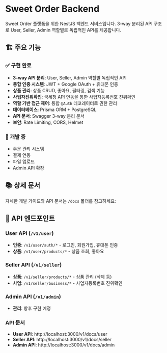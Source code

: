 # Sweet Order Backend

Sweet Order 플랫폼을 위한 NestJS 백엔드 서비스입니다. 3-way 분리된 API 구조로 User, Seller, Admin 역할별로 독립적인 API를 제공합니다.

## 🏗️ 주요 기능

### ✅ 구현 완료

- **3-way API 분리**: User, Seller, Admin 역할별 독립적인 API
- **통합 인증 시스템**: JWT + Google OAuth + 휴대폰 인증
- **상품 관리**: 상품 CRUD, 좋아요, 필터링, 검색 기능
- **사업자진위확인**: 국세청 API 연동을 통한 사업자등록번호 진위확인
- **역할 기반 접근 제어**: 통합 `@Auth` 데코레이터로 권한 관리
- **데이터베이스**: Prisma ORM + PostgreSQL
- **API 문서**: Swagger 3-way 분리 문서
- **보안**: Rate Limiting, CORS, Helmet

### 🔄 개발 중

- 주문 관리 시스템
- 결제 연동
- 파일 업로드
- Admin API 확장

## 📚 상세 문서

자세한 개발 가이드와 API 문서는 `/docs` 폴더를 참고하세요:

## 🔗 API 엔드포인트

### User API (`/v1/user`)

- **인증**: `/v1/user/auth/*` - 로그인, 회원가입, 휴대폰 인증
- **상품**: `/v1/user/products/*` - 상품 조회, 좋아요

### Seller API (`/v1/seller`)

- **상품**: `/v1/seller/products/*` - 상품 관리 (삭제 등)
- **사업**: `/v1/seller/business/*` - 사업자등록번호 진위확인

### Admin API (`/v1/admin`)

- **관리**: 향후 구현 예정

### API 문서

- **User API**: http://localhost:3000/v1/docs/user
- **Seller API**: http://localhost:3000/v1/docs/seller
- **Admin API**: http://localhost:3000/v1/docs/admin
